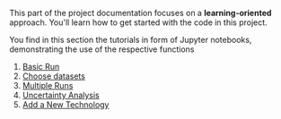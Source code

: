 This part of the project documentation focuses on a
**learning-oriented** approach. You'll learn how to
get started with the code in this project.

You find in this section the tutorials in form of Jupyter notebooks, demonstrating the use of the respective functions


1. [Basic Run](basic-run.ipynb)
2. [Choose datasets](choose-datasets.ipynb)
3. [Multiple Runs](multiple-runs.ipynb)
4. [Uncertainty Analysis](uncertainty-analysis.ipynb)
5. [Add a New Technology](add_technology.ipynb)